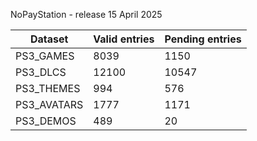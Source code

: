 NoPayStation - release 15 April 2025

|  Dataset  |Valid entries|Pending entries|
|-----------|-------------|---------------|
| PS3_GAMES |     8039    |      1150     |
|  PS3_DLCS |    12100    |     10547     |
| PS3_THEMES|     994     |      576      |
|PS3_AVATARS|     1777    |      1171     |
| PS3_DEMOS |     489     |       20      |